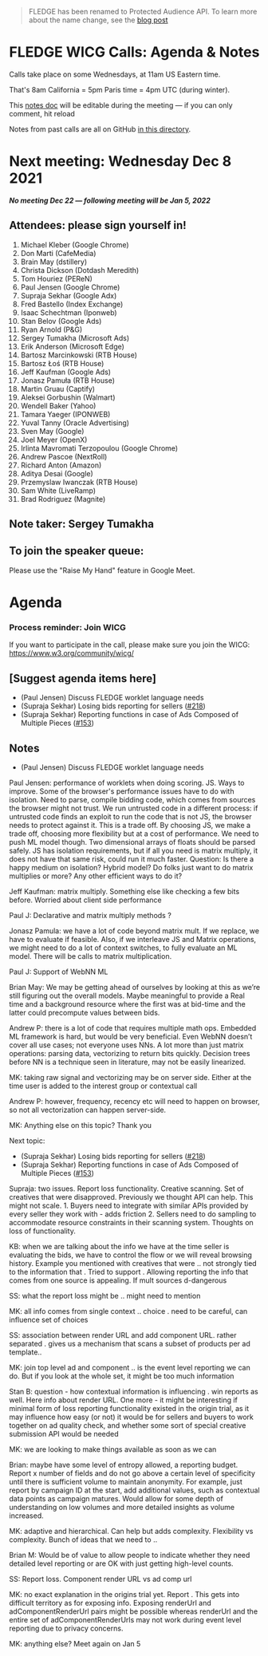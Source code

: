 > FLEDGE has been renamed to Protected Audience API. To learn more about the name change, see the [blog post](https://privacysandbox.com/news/protected-audience-api-our-new-name-for-fledge)

# FLEDGE WICG Calls: Agenda & Notes

Calls take place on some Wednesdays, at 11am US Eastern time.

That's 8am California = 5pm Paris time = 4pm UTC (during winter).

This [notes doc](https://docs.google.com/document/d/1Kr0hpfQ_Q1LX1aN00D5k_09yV_a7WE9RSn69nS3nZho/edit#) will be editable during the meeting — if you can only comment, hit reload

Notes from past calls are all on GitHub [in this directory](https://github.com/WICG/turtledove/tree/main/meetings).


# Next meeting: Wednesday Dec 8 2021

**_No meeting Dec 22 — following meeting will be Jan 5, 2022_**


## Attendees: please sign yourself in!	



1. Michael Kleber (Google Chrome)
2. Don Marti (CafeMedia)
3. Brain May (dstillery)
4. Christa Dickson (Dotdash Meredith)
5. Tom Houriez (PEReN)
6. Paul Jensen (Google Chrome)
7. Supraja Sekhar (Google Adx)
8. Fred Bastello (Index Exchange)
9. Isaac Schechtman (Iponweb) 
10. Stan Belov (Google Ads)
11. Ryan Arnold (P&G)
12. Sergey Tumakha (Microsoft Ads)
13. Erik Anderson (Microsoft Edge)
14. Bartosz Marcinkowski (RTB House)
15. Bartosz Łoś (RTB House)
16. Jeff Kaufman (Google Ads)
17. Jonasz Pamuła (RTB House)
18. Martin Gruau (Captify)
19. Aleksei Gorbushin (Walmart)
20. Wendell Baker (Yahoo)
21. Tamara Yaeger (IPONWEB)
22. Yuval Tanny (Oracle Advertising)
23. Sven May (Google)
24. Joel Meyer (OpenX)
25. Irlinta Mavromati Terzopoulou (Google Chrome)
26. Andrew Pascoe (NextRoll)
27. Richard Anton (Amazon)
28. Aditya Desai (Google)
29. Przemyslaw Iwanczak (RTB House)
30. Sam White (LiveRamp)
31. Brad Rodriguez (Magnite)


## Note taker: Sergey Tumakha


## To join the speaker queue:

Please use the "Raise My Hand" feature in Google Meet.


# Agenda


### Process reminder: Join WICG

If you want to participate in the call, please make sure you join the WICG: https://www.w3.org/community/wicg/

 		


## [Suggest agenda items here]



*   (Paul Jensen) Discuss FLEDGE worklet language needs
*   (Supraja Sekhar) Losing bids reporting for sellers ([#218](https://github.com/WICG/turtledove/issues/218))
*   (Supraja Sekhar) Reporting functions in case of Ads Composed of Multiple Pieces ([#153](https://github.com/WICG/turtledove/issues/153))


## Notes



*   (Paul Jensen) Discuss FLEDGE worklet language needs

Paul Jensen: performance of worklets when doing scoring. JS. Ways to improve. Some of the browser's performance issues have to do with isolation. Need to parse, compile bidding code, which comes from sources the browser might not trust. We run untrusted code in a different process: if untrusted code finds an exploit to run the code that is not JS, the browser needs to protect against it. This is a trade off. By choosing JS, we make a trade off, choosing more flexibility but at a cost of performance. We need to push ML model though. Two dimensional arrays of floats should be parsed safely. JS has isolation requirements, but if all you need is matrix multiply, it does not have that same risk, could run it much faster.  Question: Is there a happy medium on isolation? Hybrid model? Do folks just want to do matrix multiplies or more? Any other efficient ways to do it?

Jeff Kaufman: matrix multiply. Something else like checking a few bits before. Worried about client side performance

Paul J: Declarative and matrix multiply methods ?

Jonasz Pamula: we have a lot of code beyond matrix mult. If we replace, we have to evaluate if feasible. Also, if we interleave JS and Matrix operations, we might need to do a lot of context switches, to fully evaluate an ML model. There will be calls to matrix multiplication. 

Paul J: Support of WebNN ML 

Brian May: We may be getting ahead of ourselves by looking at this as we’re still figuring out the overall models. Maybe meaningful to provide a Real time and a background resource where the first was at bid-time and the latter could precompute values between bids.

Andrew P: there is a lot of code that requires multiple math ops. Embedded ML framework is hard, but would be very beneficial. Even WebNN doesn’t cover all use cases; not everyone uses NNs. A lot more than just matrix operations: parsing data, vectorizing to return bits quickly. Decision trees before NN is a technique seen in literature, may not be easily linearized.

MK: taking raw signal and vectorizing may be on server side. Either at the time user is added to the interest group or contextual call

Andrew P: however, frequency, recency etc will need to happen on browser, so not all vectorization can happen server-side.

MK: Anything else on this topic? Thank you

Next topic: 



*   (Supraja Sekhar) Losing bids reporting for sellers ([#218](https://github.com/WICG/turtledove/issues/218))
*   (Supraja Sekhar) Reporting functions in case of Ads Composed of Multiple Pieces ([#153](https://github.com/WICG/turtledove/issues/153))

Supraja: two issues. Report loss functionality. Creative scanning. Set of creatives that were disapproved. Previously we thought API can help. This might not scale. 1. Buyers need to integrate with similar APIs provided by every seller they work with - adds friction 2. Sellers need to do sampling to accommodate resource constraints in their scanning system. Thoughts on loss of functionality.

KB:  when we are talking about the info we have at the time seller is evaluating the bids, we have to control the flow or we will reveal browsing history. Example you mentioned with creatives that were .. not strongly tied to the information that . Tried to support . Allowing reporting the info that comes from one source is appealing. If mult sources d-dangerous

SS: what the report loss might be .. might need to mention

MK: all info comes from single context .. choice . need to be careful, can influence set of choices

SS: association between render URL and add component URL. rather separated . gives us a mechanism that scans a subset of products per ad template..

MK: join top level ad and component .. is the event level reporting we can do. But if you look at the whole set, it might be too much information

Stan B: question - how contextual information is influencing . win reports as well. Here info about render URL. One more - it might be interesting if minimal form of loss reporting functionality existed in the origin trial, as it may influence how easy (or not) it would be for sellers and buyers to work together on ad quality check, and whether some sort of special creative submission API would be needed

 MK: we are looking to make things available as soon as we can

Brian: maybe have some level of entropy allowed, a reporting budget. Report x number of fields and do not go above a certain level of specificity until there is sufficient volume to maintain anonymity. For example, just report by campaign ID at the start, add additional values, such as contextual data points as campaign matures. Would allow for some depth of understanding on low volumes and more detailed insights as volume increased.

MK: adaptive and hierarchical. Can help but adds complexity. Flexibility vs complexity. Bunch of ideas that we need to ..

Brian M: Would be of value to allow people to indicate whether they need detailed level reporting or are OK with just getting high-level counts.

SS: Report loss. Component render URL vs ad comp url

MK: no exact explanation in the origins trial yet. Report . This gets into difficult territory as for exposing info. Exposing renderUrl and adComponentRenderUrl pairs might be possible whereas renderUrl and the entire set of adComponentRenderUrls may not work during event level reporting due to privacy concerns.

MK: anything else? Meet again on Jan 5

